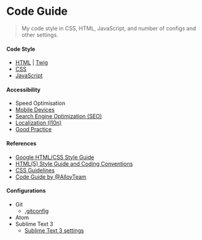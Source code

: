 Code Guide
==

> My code style in CSS, HTML, JavaScript, and number of configs and other settings.

#### Code Style

* [HTML](./html.md#html) | [Twig](./twig.md#twig)
* [CSS](./css.md#css)
* [JavaScript](./javascript.md#javascript)

#### Accessibility

* Speed Optimisation
* [Mobile Devices](https://github.com/ahtohbi4/code-guide/blob/master/mobile_devices.md#mobile-devices)
* [Search Engine Optimization (SEO)](https://github.com/ahtohbi4/code-guide/blob/master/seo.md#search-engine-optimization-seo)
* [Localization (l10n)](./l10n.md#l10n)
* [Good Practice](./good_practice.md)

#### References

* [Google HTML/CSS Style Guide](https://google.github.io/styleguide/htmlcssguide.xml)
* [HTML(5) Style Guide and Coding Conventions](http://www.w3schools.com/html/html5_syntax.asp)
* [CSS Guidelines](http://cssguidelin.es/)
* [Code Guide by @AlloyTeam](http://alloyteam.github.io/CodeGuide/)

#### Configurations

* Git
  * [.gitconfig](./git/.gitconfig)
* Atom
* Sublime Text 3
  * [Sublime Text 3 settings](https://github.com/ahtohbi4/sublime-text-settings)
